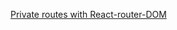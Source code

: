 


[Private routes with React-router-DOM](https://medium.com/@tomlarge/private-routes-with-react-router-dom-28e9f40c7146)